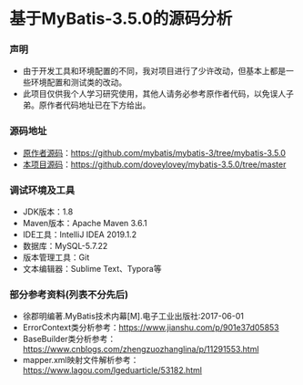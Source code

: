 基于MyBatis-3.5.0的源码分析
=====================================
### **声明**
* 由于开发工具和环境配置的不同，我对项目进行了少许改动，但基本上都是一些环境配置和测试类的改动。
* 此项目仅供我个人学习研究使用，其他人请务必参考原作者代码，以免误人子弟。原作者代码地址已在下方给出。

### **源码地址**
* [原作者源码](https://github.com/mybatis/mybatis-3/tree/mybatis-3.5.0)：https://github.com/mybatis/mybatis-3/tree/mybatis-3.5.0
* [本项目源码](https://github.com/doveylovey/mybatis-3.5.0/tree/master)：https://github.com/doveylovey/mybatis-3.5.0/tree/master

### **调试环境及工具**
* JDK版本：1.8
* Maven版本：Apache Maven 3.6.1
* IDE工具：IntelliJ IDEA 2019.1.2
* 数据库：MySQL-5.7.22
* 版本管理工具：Git
* 文本编辑器：Sublime Text、Typora等

### **部分参考资料(列表不分先后)**
* 徐郡明编著.MyBatis技术内幕[M].电子工业出版社:2017-06-01
* ErrorContext类分析参考：https://www.jianshu.com/p/901e37d05853
* BaseBuilder类分析参考：https://www.cnblogs.com/zhengzuozhanglina/p/11291553.html
* mapper.xml映射文件解析参考：https://www.lagou.com/lgeduarticle/53182.html
